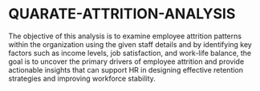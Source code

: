 # QUARATE-ATTRITION-ANALYSIS
The objective of this analysis is to examine employee attrition patterns within the organization using the given staff details and by identifying key factors such as income levels, job satisfaction, and work-life balance, the goal is to uncover the primary drivers of employee attrition and provide actionable insights that can support HR in designing effective retention strategies and improving workforce stability.
